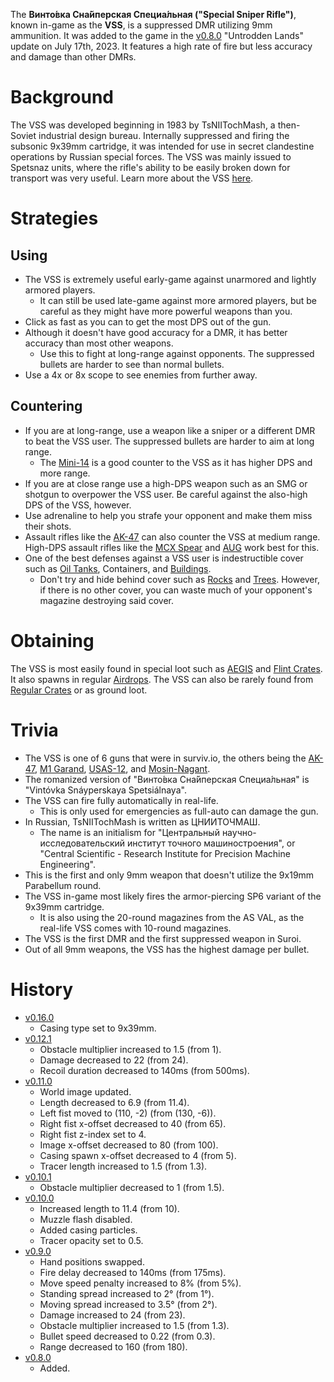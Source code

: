 The **Винто́вка Сна́йперская Специа́льная ("Special Sniper Rifle")**, known in-game as the **VSS**, is a suppressed DMR utilizing 9mm ammunition. It was added to the game in the [v0.8.0](https://github.com/HasangerGames/suroi/releases/tag/v0.8.0) "Untrodden Lands" update on July 17th, 2023. It features a high rate of fire but less accuracy and damage than other DMRs.

# Background

The VSS was developed beginning in 1983 by TsNIITochMash, a then-Soviet industrial design bureau. Internally suppressed and firing the subsonic 9x39mm cartridge, it was intended for use in secret clandestine operations by Russian special forces. The VSS was mainly issued to Spetsnaz units, where the rifle's ability to be easily broken down for transport was very useful. Learn more about the VSS [here](https://en.wikipedia.org/wiki/AS_Val_and_VSS_Vintorez).

# Strategies

## Using

- The VSS is extremely useful early-game against unarmored and lightly armored players.
  - It can still be used late-game against more armored players, but be careful as they might have more powerful weapons than you.
- Click as fast as you can to get the most DPS out of the gun.
- Although it doesn't have good accuracy for a DMR, it has better accuracy than most other weapons.
  - Use this to fight at long-range against opponents. The suppressed bullets are harder to see than normal bullets.
- Use a 4x or 8x scope to see enemies from further away.

## Countering

- If you are at long-range, use a weapon like a sniper or a different DMR to beat the VSS user. The suppressed bullets are harder to aim at long range.
  - The [Mini-14](/weapons/guns/mini14) is a good counter to the VSS as it has higher DPS and more range.
- If you are at close range use a high-DPS weapon such as an SMG or shotgun to overpower the VSS user. Be careful against the also-high DPS of the VSS, however.
- Use adrenaline to help you strafe your opponent and make them miss their shots.
- Assault rifles like the [AK-47](/weapons/guns/ak47) can also counter the VSS at medium range. High-DPS assault rifles like the [MCX Spear](/weapons/guns/mcx_spear) and [AUG](/weapons/guns/aug) work best for this.
- One of the best defenses against a VSS user is indestructible cover such as [Oil Tanks](/obstacles/oil_tank), Containers, and [Buildings](/buildings).
  - Don't try and hide behind cover such as [Rocks](/obstacles/rock) and [Trees](/obstacles/tree). However, if there is no other cover, you can waste much of your opponent's magazine destroying said cover.

# Obtaining

The VSS is most easily found in special loot such as [AEGIS](/obstacles/aegis_crate) and [Flint Crates](/obstacles/flint_crate). It also spawns in regular [Airdrops](/obstacles/airdrop_crate). The VSS can also be rarely found from [Regular Crates](/obstacles/regular_crate) or as ground loot. 

# Trivia

- The VSS is one of 6 guns that were in surviv.io, the others being the [AK-47](/weapons/guns/ak47), [M1 Garand](/weapons/guns/m1_garand), [USAS-12](/weapons/guns/usas12), and [Mosin-Nagant](/weapons/guns/mosin).
- The romanized version of "Винто́вка Сна́йперская Специа́льная" is "Vintóvka Snáyperskaya Spetsiálnaya".
- The VSS can fire fully automatically in real-life.
  - This is only used for emergencies as full-auto can damage the gun.
- In Russian, TsNIITochMash is written as ЦНИИТОЧМАШ.
  - The name is an initialism for "Центральный научно-исследовательский институт точного машиностроения", or "Central Scientific - Research Institute for Precision Machine Engineering".
- This is the first and only 9mm weapon that doesn't utilize the 9x19mm Parabellum round.
- The VSS in-game most likely fires the armor-piercing SP6 variant of the 9x39mm cartridge.
  - It is also using the 20-round magazines from the AS VAL, as the real-life VSS comes with 10-round magazines.
- The VSS is the first DMR and the first suppressed weapon in Suroi.
- Out of all 9mm weapons, the VSS has the highest damage per bullet.

# History

- [v0.16.0](https://github.com/HasangerGames/suroi/releases/tag/v0.16.0)
  - Casing type set to 9x39mm.
- [v0.12.1](https://github.com/HasangerGames/suroi/releases/tag/v0.12.1)
  - Obstacle multiplier increased to 1.5 (from 1).
  - Damage decreased to 22 (from 24).
  - Recoil duration decreased to 140ms (from 500ms).
- [v0.11.0](https://github.com/HasangerGames/suroi/releases/tag/v0.11.0)
  - World image updated.
  - Length decreased to 6.9 (from 11.4).
  - Left fist moved to (110, -2) (from (130, -6)).
  - Right fist x-offset decreased to 40 (from 65).
  - Right fist z-index set to 4.
  - Image x-offset decreased to 80 (from 100).
  - Casing spawn x-offset decreased to 4 (from 5).
  - Tracer length increased to 1.5 (from 1.3).
- [v0.10.1](https://github.com/HasangerGames/suroi/releases/tag/v0.10.1)
  - Obstacle multiplier decreased to 1 (from 1.5).
- [v0.10.0](https://github.com/HasangerGames/suroi/releases/tag/v0.10.0)
  - Increased length to 11.4 (from 10).
  - Muzzle flash disabled.
  - Added casing particles.
  - Tracer opacity set to 0.5.
- [v0.9.0](https://github.com/HasangerGames/suroi/releases/tag/v0.9.0)
  - Hand positions swapped.
  - Fire delay decreased to 140ms (from 175ms).
  - Move speed penalty increased to 8% (from 5%).
  - Standing spread increased to 2° (from 1°).
  - Moving spread increased to 3.5° (from 2°).
  - Damage increased to 24 (from 23).
  - Obstacle multiplier increased to 1.5 (from 1.3).
  - Bullet speed decreased to 0.22 (from 0.3).
  - Range decreased to 160 (from 180).
- [v0.8.0](https://github.com/HasangerGames/suroi/releases/tag/v0.8.0)
  - Added.
